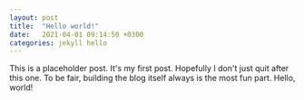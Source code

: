 ```yaml
---
layout: post
title:  "Hello world!"
date:   2021-04-01 09:14:50 +0300
categories: jekyll hello
---
```

This is a placeholder post.
It's my first post.
Hopefully I don't just quit after this one. To be fair, building the blog itself always is the most fun part.
Hello, world!
